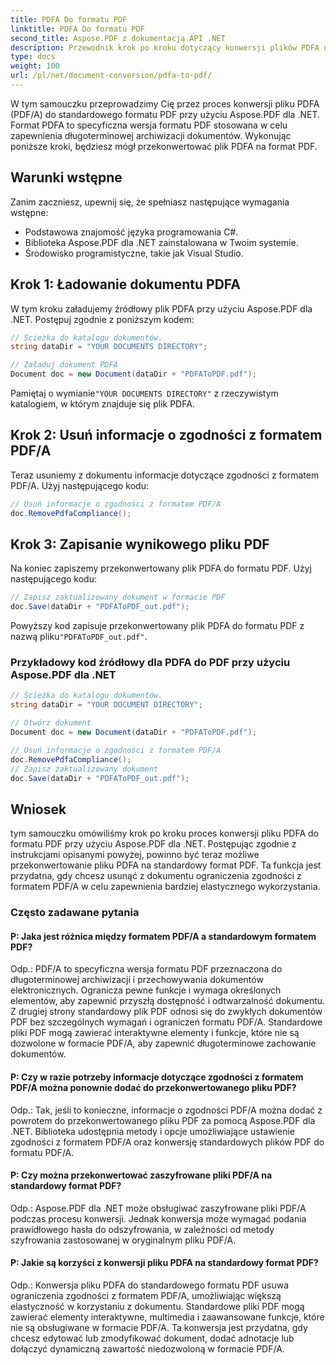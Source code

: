 ```yaml
---
title: PDFA Do formatu PDF
linktitle: PDFA Do formatu PDF
second_title: Aspose.PDF z dokumentacją API .NET
description: Przewodnik krok po kroku dotyczący konwersji plików PDFA na format PDF przy użyciu Aspose.PDF dla .NET.
type: docs
weight: 100
url: /pl/net/document-conversion/pdfa-to-pdf/
---
```

W tym samouczku przeprowadzimy Cię przez proces konwersji pliku PDFA (PDF/A) do standardowego formatu PDF przy użyciu Aspose.PDF dla .NET. Format PDFA to specyficzna wersja formatu PDF stosowana w celu zapewnienia długoterminowej archiwizacji dokumentów. Wykonując poniższe kroki, będziesz mógł przekonwertować plik PDFA na format PDF.

## Warunki wstępne
Zanim zaczniesz, upewnij się, że spełniasz następujące wymagania wstępne:

- Podstawowa znajomość języka programowania C#.
- Biblioteka Aspose.PDF dla .NET zainstalowana w Twoim systemie.
- Środowisko programistyczne, takie jak Visual Studio.

## Krok 1: Ładowanie dokumentu PDFA
W tym kroku załadujemy źródłowy plik PDFA przy użyciu Aspose.PDF dla .NET. Postępuj zgodnie z poniższym kodem:

```csharp
// Ścieżka do katalogu dokumentów.
string dataDir = "YOUR DOCUMENTS DIRECTORY";

// Załaduj dokument PDFA
Document doc = new Document(dataDir + "PDFAToPDF.pdf");
```

 Pamiętaj o wymianie`"YOUR DOCUMENTS DIRECTORY"` z rzeczywistym katalogiem, w którym znajduje się plik PDFA.

## Krok 2: Usuń informacje o zgodności z formatem PDF/A
Teraz usuniemy z dokumentu informacje dotyczące zgodności z formatem PDF/A. Użyj następującego kodu:

```csharp
// Usuń informacje o zgodności z formatem PDF/A
doc.RemovePdfaCompliance();
```

## Krok 3: Zapisanie wynikowego pliku PDF
Na koniec zapiszemy przekonwertowany plik PDFA do formatu PDF. Użyj następującego kodu:

```csharp
// Zapisz zaktualizowany dokument w formacie PDF
doc.Save(dataDir + "PDFAToPDF_out.pdf");
```

 Powyższy kod zapisuje przekonwertowany plik PDFA do formatu PDF z nazwą pliku`"PDFAToPDF_out.pdf"`.

### Przykładowy kod źródłowy dla PDFA do PDF przy użyciu Aspose.PDF dla .NET


```csharp
// Ścieżka do katalogu dokumentów.
string dataDir = "YOUR DOCUMENT DIRECTORY";

// Otwórz dokument
Document doc = new Document(dataDir + "PDFAToPDF.pdf");

// Usuń informacje o zgodności z formatem PDF/A
doc.RemovePdfaCompliance();
// Zapisz zaktualizowany dokument
doc.Save(dataDir + "PDFAToPDF_out.pdf");
```

## Wniosek
tym samouczku omówiliśmy krok po kroku proces konwersji pliku PDFA do formatu PDF przy użyciu Aspose.PDF dla .NET. Postępując zgodnie z instrukcjami opisanymi powyżej, powinno być teraz możliwe przekonwertowanie pliku PDFA na standardowy format PDF. Ta funkcja jest przydatna, gdy chcesz usunąć z dokumentu ograniczenia zgodności z formatem PDF/A w celu zapewnienia bardziej elastycznego wykorzystania.

### Często zadawane pytania

#### P: Jaka jest różnica między formatem PDF/A a standardowym formatem PDF?

Odp.: PDF/A to specyficzna wersja formatu PDF przeznaczona do długoterminowej archiwizacji i przechowywania dokumentów elektronicznych. Ogranicza pewne funkcje i wymaga określonych elementów, aby zapewnić przyszłą dostępność i odtwarzalność dokumentu. Z drugiej strony standardowy plik PDF odnosi się do zwykłych dokumentów PDF bez szczególnych wymagań i ograniczeń formatu PDF/A. Standardowe pliki PDF mogą zawierać interaktywne elementy i funkcje, które nie są dozwolone w formacie PDF/A, aby zapewnić długoterminowe zachowanie dokumentów.

#### P: Czy w razie potrzeby informacje dotyczące zgodności z formatem PDF/A można ponownie dodać do przekonwertowanego pliku PDF?

Odp.: Tak, jeśli to konieczne, informacje o zgodności PDF/A można dodać z powrotem do przekonwertowanego pliku PDF za pomocą Aspose.PDF dla .NET. Biblioteka udostępnia metody i opcje umożliwiające ustawienie zgodności z formatem PDF/A oraz konwersję standardowych plików PDF do formatu PDF/A.

#### P: Czy można przekonwertować zaszyfrowane pliki PDF/A na standardowy format PDF?

Odp.: Aspose.PDF dla .NET może obsługiwać zaszyfrowane pliki PDF/A podczas procesu konwersji. Jednak konwersja może wymagać podania prawidłowego hasła do odszyfrowania, w zależności od metody szyfrowania zastosowanej w oryginalnym pliku PDF/A.

#### P: Jakie są korzyści z konwersji pliku PDFA na standardowy format PDF?

Odp.: Konwersja pliku PDFA do standardowego formatu PDF usuwa ograniczenia zgodności z formatem PDF/A, umożliwiając większą elastyczność w korzystaniu z dokumentu. Standardowe pliki PDF mogą zawierać elementy interaktywne, multimedia i zaawansowane funkcje, które nie są obsługiwane w formacie PDF/A. Ta konwersja jest przydatna, gdy chcesz edytować lub zmodyfikować dokument, dodać adnotacje lub dołączyć dynamiczną zawartość niedozwoloną w formacie PDF/A.